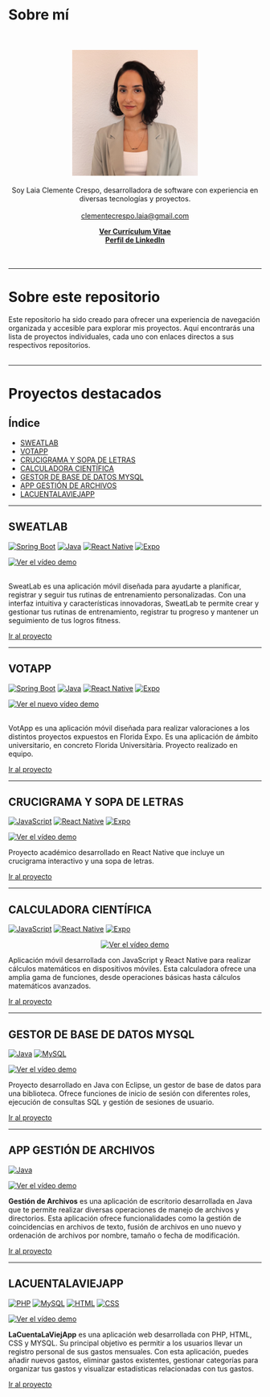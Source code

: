 # Sobre mí

<p align="center">
  <br><br>
  <img src="https://github.com/LaClCr/Portafolio/blob/main/image3.jpeg" width="250" height="250">
  <br><br>Soy Laia Clemente Crespo, desarrolladora de software con experiencia en diversas tecnologías y proyectos.
  <br><br>
  <a href="mailto:clementecrespo.laia@gmail.com">clementecrespo.laia@gmail.com</a>
  <br>
</p>

<p align="center">
  <a href="https://github.com/LaClCr/Portafolio/blob/main/CV_LAIA_CLEMENTE.pdf"><strong>Ver Currículum Vitae</strong></a>
  <br>
  <a href="https://www.linkedin.com/in/laia-clemente-crespo-380775282"><strong>Perfil de LinkedIn</strong></a>
  <br><br><br>
</p>

---

# Sobre este repositorio
Este repositorio ha sido creado para ofrecer una experiencia de navegación organizada y accesible para explorar mis proyectos. Aquí encontrarás una lista de proyectos individuales, cada uno con enlaces directos a sus respectivos repositorios.
<br><br>

---

# Proyectos destacados

## Índice

- [SWEATLAB](#sweatlab)
- [VOTAPP](#votapp)
- [CRUCIGRAMA Y SOPA DE LETRAS](#crucigrama-y-sopa-de-letras)
- [CALCULADORA CIENTÍFICA](#calculadora-científica)
- [GESTOR DE BASE DE DATOS MYSQL](#gestor-de-base-de-datos-mysql)
- [APP GESTIÓN DE ARCHIVOS](#app-gestión-de-archivos)
- [LACUENTALAVIEJAPP](#lacuentalaviejapp)

---

## SWEATLAB 

[![Spring Boot](https://img.shields.io/badge/Spring_Boot-3.2.4-green.svg)](https://spring.io/projects/spring-boot)
[![Java](https://img.shields.io/badge/Java-8-blue.svg)](https://www.java.com/)
[![React Native](https://img.shields.io/badge/React_Native-0.70-blue.svg)](https://reactnative.dev/)
[![Expo](https://img.shields.io/badge/Expo-48.0.8-lightgrey.svg)](https://expo.dev/)

[![Ver el vídeo demo](https://img.youtube.com/vi/kBUB9652pCc/maxresdefault.jpg)](https://youtu.be/kBUB9652pCc)
<br><br>

SweatLab es una aplicación móvil diseñada para ayudarte a planificar, registrar y seguir tus rutinas de entrenamiento personalizadas. Con una interfaz intuitiva y características innovadoras, SweatLab te permite crear y gestionar tus rutinas de entrenamiento, registrar tu progreso y mantener un seguimiento de tus logros fitness.

[Ir al proyecto](https://github.com/LaClCr/SweatLab.git)

---

## VOTAPP 

[![Spring Boot](https://img.shields.io/badge/Spring_Boot-3.2.4-green.svg)](https://spring.io/projects/spring-boot)
[![Java](https://img.shields.io/badge/Java-8-blue.svg)](https://www.java.com/)
[![React Native](https://img.shields.io/badge/React_Native-0.70-blue.svg)](https://reactnative.dev/)
[![Expo](https://img.shields.io/badge/Expo-48.0.8-lightgrey.svg)](https://expo.dev/)

[![Ver el nuevo vídeo demo](https://img.youtube.com/vi/rfuRBw3TMS0/maxresdefault.jpg)](https://youtu.be/rfuRBw3TMS0)
<br><br>

VotApp es una aplicación móvil diseñada para realizar valoraciones a los distintos proyectos expuestos en Florida Expo. Es una aplicación de ámbito universitario, en concreto Florida Universitària. Proyecto realizado en equipo.

[Ir al proyecto](https://github.com/LaClCr/VotApp.git)

---

## CRUCIGRAMA Y SOPA DE LETRAS 

[![JavaScript](https://img.shields.io/badge/JavaScript-ES6-yellow.svg)](https://www.javascript.com/)
[![React Native](https://img.shields.io/badge/React_Native-0.70-blue.svg)](https://reactnative.dev/)
[![Expo](https://img.shields.io/badge/Expo-48.0.8-lightgrey.svg)](https://expo.dev/)

[![Ver el vídeo demo](https://img.youtube.com/vi/rmnpycZbI3I/maxresdefault.jpg)](https://youtu.be/rmnpycZbI3I)

Proyecto académico desarrollado en React Native que incluye un crucigrama interactivo y una sopa de letras. 

[Ir al proyecto](https://github.com/LaClCr/Juegos_ReactNative.git)

---

## CALCULADORA CIENTÍFICA

[![JavaScript](https://img.shields.io/badge/JavaScript-ES6-yellow.svg)](https://www.javascript.com/)
[![React Native](https://img.shields.io/badge/React_Native-0.70-blue.svg)](https://reactnative.dev/)
[![Expo](https://img.shields.io/badge/Expo-48.0.8-lightgrey.svg)](https://expo.dev/)

<div align="center">

[![Ver el vídeo demo](https://img.youtube.com/vi/Z3b6RJQ7eKo/hqdefault.jpg)](https://youtu.be/Z3b6RJQ7eKo)

</div>

Aplicación móvil desarrollada con JavaScript y React Native para realizar cálculos matemáticos en dispositivos móviles. Esta calculadora ofrece una amplia gama de funciones, desde operaciones básicas hasta cálculos matemáticos avanzados.

[Ir al proyecto](https://github.com/LaClCr/CALCULADORA.git)

---

## GESTOR DE BASE DE DATOS MYSQL 

[![Java](https://img.shields.io/badge/Java-8-blue.svg)](https://www.java.com/)
[![MySQL](https://img.shields.io/badge/MySQL-8.0-blue.svg)](https://www.mysql.com/)

[![Ver el vídeo demo](https://img.youtube.com/vi/YD4YM1ZREwk/maxresdefault.jpg)](https://youtu.be/YD4YM1ZREwk)

Proyecto desarrollado en Java con Eclipse, un gestor de base de datos para una biblioteca. Ofrece funciones de inicio de sesión con diferentes roles, ejecución de consultas SQL y gestión de sesiones de usuario.

[Ir al proyecto](https://github.com/LaClCr/Consultas_SQL_Java.git)

---

## APP GESTIÓN DE ARCHIVOS

[![Java](https://img.shields.io/badge/Java-8-blue.svg)](https://www.java.com/)

[![Ver el vídeo demo](https://img.youtube.com/vi/C5QNoJ00ZDw/maxresdefault.jpg)](https://youtu.be/C5QNoJ00ZDw)

**Gestión de Archivos** es una aplicación de escritorio desarrollada en Java que te permite realizar diversas operaciones de manejo de archivos y directorios. Esta aplicación ofrece funcionalidades como la gestión de coincidencias en archivos de texto, fusión de archivos en uno nuevo y ordenación de archivos por nombre, tamaño o fecha de modificación.

[Ir al proyecto](https://github.com/LaClCr/GestionaFicheros_JAVA.git)

---

## LACUENTALAVIEJAPP

[![PHP](https://img.shields.io/badge/PHP-7.4-blue.svg)](https://www.php.net/)
[![MySQL](https://img.shields.io/badge/MySQL-8.0-blue.svg)](https://www.mysql.com/)
[![HTML](https://img.shields.io/badge/HTML-5-orange.svg)](https://developer.mozilla.org/es/docs/Web/HTML)
[![CSS](https://img.shields.io/badge/CSS-3-blue.svg)](https://developer.mozilla.org/es/docs/Web/CSS)

[![Ver el vídeo demo](https://img.youtube.com/vi/nWTud1UDXdI/maxresdefault.jpg)](https://youtu.be/nWTud1UDXdI)

**LaCuentaLaViejApp** es una aplicación web desarrollada con PHP, HTML, CSS y MYSQL. Su principal objetivo es permitir a los usuarios llevar un registro personal de sus gastos mensuales. Con esta aplicación, puedes añadir nuevos gastos, eliminar gastos existentes, gestionar categorías para organizar tus gastos y visualizar estadísticas relacionadas con tus gastos.

[Ir al proyecto](https://github.com/LaClCr/PHP_LACUENTALAVIEJAPP.git)
